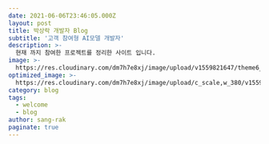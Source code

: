 ```yaml
---
date: 2021-06-06T23:46:05.000Z
layout: post
title: 박상락 개발자 Blog
subtitle: '고객 참여형 AI모델 개발자'
description: >-
  현재 까지 참여한 프로젝트를 정리한 사이트 입니다.
image: >-
  https://res.cloudinary.com/dm7h7e8xj/image/upload/v1559821647/theme6_qeeojf.jpg
optimized_image: >-
  https://res.cloudinary.com/dm7h7e8xj/image/upload/c_scale,w_380/v1559821647/theme6_qeeojf.jpg
category: blog
tags:
  - welcome
  - blog
author: sang-rak
paginate: true
---
```


